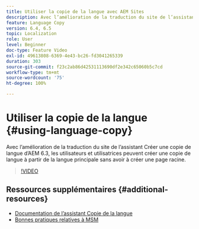 ```yaml
---
title: Utiliser la copie de la langue avec AEM Sites
description: Avec l’amélioration de la traduction du site de l’assistant Créer une copie de langue d’AEM, les utilisateurs et utilisatrices peuvent créer une copie de langue à partir de la langue principale sans avoir à créer une page racine.
feature: Language Copy
version: 6.4, 6.5
topic: Localization
role: User
level: Beginner
doc-type: Feature Video
exl-id: 49613808-6369-4e43-bc26-fd3041265339
duration: 303
source-git-commit: f23c2ab86d42531113690df2e342c65060b5c7cd
workflow-type: tm+mt
source-wordcount: '75'
ht-degree: 100%

---
```


# Utiliser la copie de la langue {#using-language-copy}

Avec l’amélioration de la traduction du site de l’assistant Créer une copie de langue d’AEM 6.3, les utilisateurs et utilisatrices peuvent créer une copie de langue à partir de la langue principale sans avoir à créer une page racine.

>[!VIDEO](https://video.tv.adobe.com/v/17116?quality=12&learn=on)

## Ressources supplémentaires {#additional-resources}

* [Documentation de l’assistant Copie de la langue](https://experienceleague.adobe.com/docs/experience-manager-65/administering/introduction/tc-wizard.html?lang=fr)
* [Bonnes pratiques relatives à MSM](https://experienceleague.adobe.com/docs/experience-manager-65/administering/introduction/msm-best-practices.html?lang=fr)
